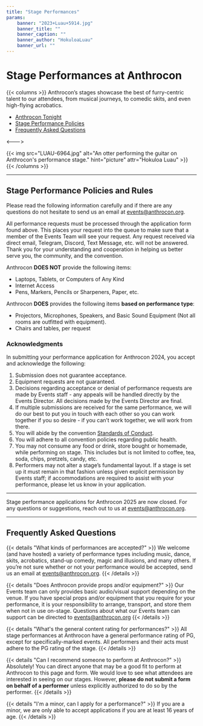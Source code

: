 ```yaml
---
title: "Stage Performances"
params:
    banner: "2023+Luau+5914.jpg"
    banner_title: ""
    banner_caption: ""
    banner_author: "HokuloaLuau"
    banner_url: ""
---
```


# Stage Performances at Anthrocon

{{< columns >}}
Anthrocon’s stages showcase the best of furry-centric talent to our attendees, from musical journeys, to comedic skits, and even high-flying acrobatics.

- [Anthrocon Tonight](#apply-to-perform-at-anthrocon-tonight)
- [Stage Performance Policies](#stage-performance-policies-and-rules)
- [Frequently Asked Questions](#frequently-asked-questions)

<--->

{{< img src="LUAU-6964.jpg" alt="An otter performing the guitar on Anthrocon's performance stage." hint="picture" attr="Hokuloa Luau" >}}
{{< /columns >}}

***

## Stage Performance Policies and Rules

Please read the following information carefully and if there are any questions do not hesitate to send us an email at [events@anthrocon.org](mailto:events@anthrocon.org).

All performance requests must be processed through the application form found above. This places your request into the queue to make sure that a member of the Events Team will see your request. Any request received via direct email, Telegram, Discord, Text Message, etc. will not be answered. Thank you for your understanding and cooperation in helping us better serve you, the community, and the convention.

Anthrocon **DOES NOT** provide the following items:

- Laptops, Tablets, or Computers of Any Kind
- Internet Access
- Pens, Markers, Pencils or Sharpeners, Paper, etc.

Anthrocon **DOES** provides the following items **based on performance type**:

- Projectors, Microphones, Speakers, and Basic Sound Equipment (Not all rooms are outfitted with equipment).
- Chairs and tables, per request

### Acknowledgments

In submitting your performance application for Anthrocon 2024, you accept and acknowledge the following:

1. Submission does not guarantee acceptance.
2. Equipment requests are not guaranteed.
3. Decisions regarding acceptance or denial of performance requests are made by Events staff - any appeals will be handled directly by the Events Director. All decisions made by the Events Director are final.
4. If multiple submissions are received for the same performance, we will do our best to put you in touch with each other so you can work together if you so desire - if you can’t work together, we will work from there.
5. You will abide by the convention [Standards of Conduct](https://anthrocon.org/standards-of-conduct).
6. You will adhere to all convention policies regarding public health.
7. You may not consume any food or drink, store bought or homemade, while performing on stage. This includes but is not limited to coffee, tea, soda, chips, pretzels, candy, etc.
8. Performers may not alter a stage’s fundamental layout. If a stage is set up it must remain in that fashion unless given explicit permission by Events staff; if accommodations are required to assist with your performance, please let us know in your application.

***

Stage performance applications for Anthrocon 2025 are now closed. For any questions or suggestions, reach out to us at [events@anthrocon.org](mailto:events@anthrocon.org).

***

## Frequently Asked Questions

{{< details "What kinds of performances are accepted?" >}}
We welcome (and have hosted) a variety of performance types including music, dance, skits, acrobatics, stand-up comedy, magic and illusions, and many others. If you’re not sure whether or not your performance would be accepted, send us an email at [events@anthrocon.org](mailto:events@anthrocon.org).
{{< /details >}}

{{< details "Does Anthrocon provide props and/or equipment?" >}}
Our Events team can only provides basic audio/visual support depending on the venue. If you have special props and/or equipment that you require for your performance, it is your responsibility to arrange, transport, and store them when not in use on-stage. Questions about what our Events team can support can be directed to [events@anthrocon.org](mailto:events@anthrocon.org)
{{< /details >}}

{{< details "What's the general content rating for performances?" >}}
All stage performances at Anthrocon have a general performance rating of PG, except for specifically-marked events. All performers and their acts must adhere to the PG rating of the stage.
{{< /details >}}

{{< details "Can I recommend someone to perform at Anthrocon?" >}}
Absolutely! You can direct anyone that may be a good fit to perform at Anthrocon to this page and form. We would love to see what attendees are interested in seeing on our stages. However, **please do not submit a form on behalf of a performer** unless explicitly authorized to do so by the performer.
{{< /details >}}

{{< details "I'm a minor, can I apply for a performance?" >}}
If you are a minor, we are only able to accept applications if you are at least 16 years of age.
{{< /details >}}
